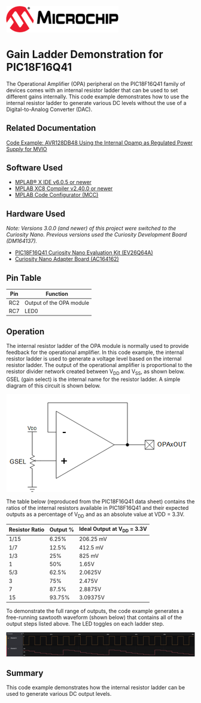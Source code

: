 <!-- Please do not change this html logo with link -->
<a href="https://www.microchip.com" rel="nofollow"><img src="images/microchip.png" alt="MCHP" width="300"/></a>

# Gain Ladder Demonstration for PIC18F16Q41
The Operational Amplifier (OPA) peripheral on the PIC18F16Q41 family of devices comes with an internal resistor ladder that can be used to set different gains internally. This code example demonstrates how to use the internal resistor ladder to generate various DC levels without the use of a Digital-to-Analog Converter (DAC).

## Related Documentation

[Code Example: AVR128DB48 Using the Internal Opamp as Regulated Power Supply for MVIO](https://github.com/microchip-pic-avr-examples/avr128db48-using-opamp-as-a-regulated-power-supply-mplab)  

## Software Used  
* [MPLAB® X IDE v6.0.5 or newer](https://www.microchip.com/en-us/tools-resources/develop/mplab-x-ide?utm_source=GitHub&utm_medium=TextLink&utm_campaign=MCU8_MMTCha_pic18q41&utm_content=pic18f16q41-ladder-demo-github)
* [MPLAB XC8 Compiler v2.40.0 or newer](https://www.microchip.com/en-us/tools-resources/develop/mplab-xc-compilers?utm_source=GitHub&utm_medium=TextLink&utm_campaign=MCU8_MMTCha_pic18q41&utm_content=pic18f16q41-ladder-demo-github)
* [MPLAB Code Configurator (MCC)](https://www.microchip.com/en-us/tools-resources/configure/mplab-code-configurator?utm_source=GitHub&utm_medium=TextLink&utm_campaign=MCU8_MMTCha_pic18q41&utm_content=pic18f16q41-ladder-demo-github)

## Hardware Used

*Note: Versions 3.0.0 (and newer) of this project were switched to the Curiosity Nano. Previous versions used the Curiosity Development Board (DM164137).*

* [PIC18F16Q41 Curiosity Nano Evaluation Kit (EV26Q64A)](https://www.microchip.com/en-us/development-tool/EV26Q64A?utm_source=GitHub&utm_medium=TextLink&utm_campaign=MCU8_MMTCha_pic18q41&utm_content=pic18f16q41-ladder-demo-github)
* [Curiosity Nano Adapter Board (AC164162)](https://www.microchip.com/en-us/development-tool/AC164162?utm_source=GitHub&utm_medium=TextLink&utm_campaign=MCU8_MMTCha_pic18q41&utm_content=pic18f16q41-ladder-demo-github)

## Pin Table
| Pin | Function
| --- | --------
| RC2 | Output of the OPA module
| RC7 | LED0

## Operation  
The internal resistor ladder of the OPA module is normally used to provide feedback for the operational amplifier. In this code example, the internal resistor ladder is used to generate a voltage level based on the internal resistor ladder. The output of the operational amplifier is proportional to the resistor divider network created between V<sub>DD</sub> and V<sub>SS</sub>, as shown below. GSEL (gain select) is the internal name for the resistor ladder. A simple diagram of this circuit is shown below.

![Schematic](./images/schematic.png)   

The table below (reproduced from the PIC18F16Q41 data sheet) contains the ratios of the internal resistors available in PIC18F16Q41 and their expected outputs as a percentage of V<sub>DD</sub> and as an absolute value at VDD = 3.3V. 

| Resistor Ratio   | Output %      | Ideal Output at V<sub>DD</sub> = 3.3V
| ---------------- | ------------- | -------
| 1/15             | 6.25%         | 206.25 mV
| 1/7              | 12.5%         | 412.5 mV
| 1/3              | 25%           | 825 mV
| 1                | 50%           | 1.65V
| 5/3              | 62.5%         | 2.0625V
| 3                | 75%           | 2.475V
| 7                | 87.5%         | 2.8875V
| 15               | 93.75%        | 3.09375V

To demonstrate the full range of outputs, the code example generates a free-running sawtooth waveform (shown below) that contains all of the output steps listed above. The LED toggles on each ladder step. 

![Gain Ladder Output](./images/demoOutput.PNG)  

## Summary
This code example demonstrates how the internal resistor ladder can be used to generate various DC output levels.

